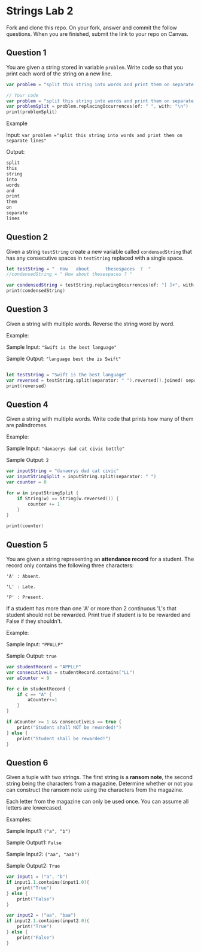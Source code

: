 # Strings Lab 2

Fork and clone this repo. On your fork, answer and commit the follow questions. When you are finished, submit the link to your repo on Canvas.

## Question 1

You are given a string stored in variable `problem`. Write code so that you print each word of the string on a new line.

```swift
var problem = "split this string into words and print them on separate lines"

// Your code
var problem = "split this string into words and print them on separate lines"
var problemSplit = problem.replacingOccurrences(of: " ", with: "\n")
print(problemSplit)

```

Example

Input:
`var problem ="split this string into words and print them on separate lines"`

Output:
```swift
split
this
string
into
words
and
print
them
on
separate
lines
```


## Question 2

Given a string `testString` create a new variable called `condensedString` that has any consecutive spaces in `testString` replaced with a single space.

```swift
let testString = "  How   about      thesespaces  ?  "
//condensedString = " How about thesespaces ? "

var condensedString = testString.replacingOccurrences(of: "[ ]+", with: " ", options: .regularExpression)
print(condensedString)
```


## Question 3

Given a string with multiple words. Reverse the string word by word.

Example:

Sample Input: `"Swift is the best language"`

Sample Output: `"language best the is Swift"`

```swift

let testString = "Swift is the best language"
var reversed = testString.split(separator: " ").reversed().joined( separator: " ")
print(reversed)
```


## Question 4

Given a string with multiple words. Write code that prints how many of them are palindromes.

Example:

Sample Input: `"danaerys dad cat civic bottle"`

Sample Output: `2`

```swift
var inputString = "danaerys dad cat civic"
var inputStringSplit = inputString.split(separator: " ")
var counter = 0

for w in inputStringSplit {
    if String(w) == String(w.reversed()) {
        counter += 1
    }
}

print(counter)
```


## Question 5

You are given a string representing an **attendance record** for a student. The record only contains the following three characters:

`'A' : Absent.`

`'L' : Late.`

`'P' : Present.`

If a student has more than one 'A' or more than 2 continuous 'L's that student should not be rewarded. Print true if student is to be rewarded and False if they shouldn't.

Example:

Sample Input: `"PPALLP"`

Sample Output: `true`

```swift
var studentRecord = "APPLLP"
var consecutiveLs = studentRecord.contains("LL")
var aCounter = 0

for c in studentRecord {
    if c == "A" {
        aCounter+=1
    }
}

if aCounter >= 1 && consecutiveLs == true {
    print("Student shall NOT be rewarded!")
} else {
    print("Student shall be rewarded!")
}
```



## Question 6

Given a tuple with two strings. The first string is a **ransom note**, the second string being the characters from a magazine. Determine whether or not you can construct the ransom note using the characters from the magazine.

Each letter from the magazine can only be used once. You can assume all letters are lowercased.

Examples:

Sample Input1: `("a", "b")`

Sample Output1: `False`

Sample Input2: `("aa", "aab")`

Sample Output2: `True`

```swift
var input1 = ("a", "b")
if input1.1.contains(input1.0){
    print("True")
} else {
    print("False")
}

var input2 = ("aa", "baa")
if input2.1.contains(input2.0){
    print("True")
} else {
    print("False")
}
```
